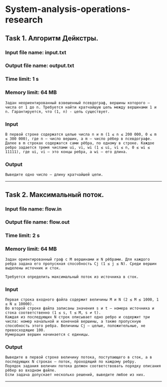 # System-analysis-operations-research

## Task 1. Алгоритм Дейкстры.
### Input file name: input.txt
### Output file name: output.txt
### Time limit: 1 s
### Memory limit: 64 MB

```
Задан неориентированный взвешенный псевдограф, вершины которого — числа от 1 до n. Требуется найти кратчайшую цепь между вершинами 1 и n. Гарантируется, что (1, n) - цепь существует.
```

### Input

```
В первой строке содержатся целые числа n и m (1 ≤ n ≤ 200 000, 0 ≤ m ≤ 300 000), где n — число вершин, а m — число рёбер в псевдографе. Далее в m строках содержатся сами рёбра, по одному в строке. Каждое ребро задается тремя числами ui, vi, wi (1 ≤ ui, vi ≤ n, 0 ≤ wi ≤ 11111), где ui, vi — это концы ребра, а wi — его длина. 
```

### Output

```
Выведите одно число — длину кратчайшей цепи.
```

---

## Task 2. Максимальный поток.
### Input file name: flow.in
### Output file name: flow.out
### Time limit: 2 s
### Memory limit: 64 MB

```
Задан ориентированный граф с M вершинами и N рёбрами. Для каждого ребра задана его пропускная способность Cj (1 ≤ j ≤ N). Среди вершин выделены источник и сток.

Требуется определить максимальный поток из источника в сток.
```

### Input

```
Первая строка входного файла содержит величины M и N (2 ≤ M ≤ 1000, 1 ≤ N ≤ 10000).
Во второй строке файла записаны значения s и t – номера источника и стока соответственно (1 ≤ s, t ≤ M, s ≠ t).
Каждая из последующих N строк описывает одно ребро и содержит три числа: номер начальной и конечной вершины, а также пропускную способность этого ребра. Величины Cj — целые, положительные, не превосходящие 100.
Нумерация вершин начинается с единицы.
```

### Output

```
Выведите в первой строке величину потока, поступающего в сток, а в последующих N строках — поток, проходящий по каждому ребру.
Порядок задания величин потока должен соответствовать порядку описания рёбер во входном файле.
Если задача допускает несколько решений, выведите любое из них.
```

---
